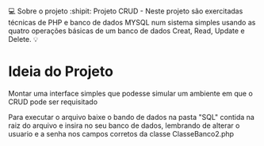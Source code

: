 💻 Sobre o projeto
:shipit: Projeto CRUD - Neste projeto são exercitadas técnicas de PHP e banco de dados MYSQL num sistema simples usando as quatro operações básicas de um banco de dados Creat, Read, Update e Delete.
💡 <h1>Ideia do Projeto</h1>
Montar uma interface simples que podesse simular um ambiente em que o CRUD pode ser requisitado

Para executar o arquivo baixe o bando de dados na pasta "SQL" contida na raiz do arquivo e insira no seu banco de dados, lembrando de alterar o usuario e a senha nos campos corretos da classe ClasseBanco2.php
